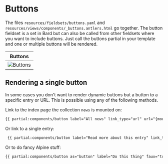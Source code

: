 # Buttons

The files `resources/fieldsets/buttons.yaml` and `resources/views/components/_buttons.antlers.html` go together. The button fieldset is a set in Bard but can also be called from other fieldsets where you want to include buttons. Just call the buttons partial in your template and one or multiple buttons will be rendered.

| Buttons |
|---|
| ![Buttons](/visuals/screenshots/button.png) |

## Rendering a single button

In some cases you don't want to render dynamic buttons but a button to a specific entry or URL. This is possible using any of the following methods.

Link to the index page the collection `news` is mounted on:
```html
{{ partial:components/button label="All news" link_type="url" url="{mount_url from='news'}" }}
```

Or link to a single entry:
```html
 {{ partial:components/button label="Read more about this entry" link_type="entry" :entry="entry" }}
```

Or to do fancy Alpine stuff:
```html
{{ partial:components/button as="button" label="Do this thing" faux="true" inverted="true" attribute="x-data @click.prevent='$dispatch(\"my-event\")'" }}
```
